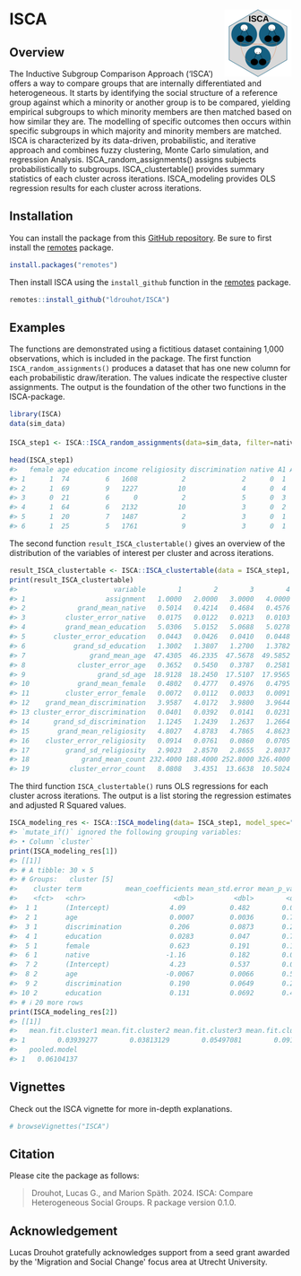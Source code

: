 
<!-- README.md is generated from README.Rmd. Please edit that file -->

# ISCA <img src="man/figures/logo.png" align="right" height="120" alt="" />

## Overview

The Inductive Subgroup Comparison Approach (‘ISCA’) offers a way to
compare groups that are internally differentiated and heterogeneous. It
starts by identifying the social structure of a reference group against
which a minority or another group is to be compared, yielding empirical
subgroups to which minority members are then matched based on how
similar they are. The modelling of specific outcomes then occurs within
specific subgroups in which majority and minority members are matched.
ISCA is characterized by its data-driven, probabilistic, and iterative
approach and combines fuzzy clustering, Monte Carlo simulation, and
regression Analysis. ISCA_random_assignments() assigns subjects
probabilistically to subgroups. ISCA_clustertable() provides summary
statistics of each cluster across iterations. ISCA_modeling provides OLS
regression results for each cluster across iterations.

<!-- badges: start -->
<!-- badges: end -->

## Installation

You can install the package from this [GitHub
repository](https://github.com/ldrouhot/ISCA). Be sure to first install
the [remotes](https://CRAN.R-project.org/package=remotes) package.

``` r
install.packages("remotes")
```

Then install ISCA using the `install_github` function in the
[remotes](https://CRAN.R-project.org/package=remotes) package.

``` r
remotes::install_github("ldrouhot/ISCA")
```

## Examples

The functions are demonstrated using a fictitious dataset containing
1,000 observations, which is included in the package. The first function
`ISCA_random_assignments()` produces a dataset that has one new column
for each probabilistic draw/iteration. The values indicate the
respective cluster assignments. The output is the foundation of the
other two functions in the ISCA-package.

``` r
library(ISCA)
data(sim_data)

ISCA_step1 <- ISCA::ISCA_random_assignments(data=sim_data, filter=native, majority_group=1, minority_group=c(0), fuzzifier = 1.5, n_clusters=4, draws=5, cluster_vars= c("female", "age", "education", "income"))
```

``` r
head(ISCA_step1)
#>   female age education income religiosity discrimination native A1 A2 A3 A4 A5
#> 1      1  74         6   1608           2              2      0  1  1  1  1  1
#> 2      1  69         9   1227          10              4      0  4  4  4  4  4
#> 3      0  21         6      0           2              5      0  3  3  3  3  3
#> 4      1  64         6   2132          10              3      0  2  2  2  2  2
#> 5      1  20         7   1487           2              3      0  1  4  1  1  1
#> 6      1  25         5   1761           9              3      0  1  1  1  1  1
```

The second function `result_ISCA_clustertable()` gives an overview of
the distribution of the variables of interest per cluster and across
iterations.

``` r
result_ISCA_clustertable <- ISCA::ISCA_clustertable(data = ISCA_step1, cluster_vars = c("native", "education", "age", "female", "discrimination", "religiosity"), draws = 5)
print(result_ISCA_clustertable)
#>                        variable        1        2        3        4
#> 1                    assignment   1.0000   2.0000   3.0000   4.0000
#> 2             grand_mean_native   0.5014   0.4214   0.4684   0.4576
#> 3          cluster_error_native   0.0175   0.0122   0.0213   0.0103
#> 4          grand_mean_education   5.0306   5.0152   5.0688   5.0278
#> 5       cluster_error_education   0.0443   0.0426   0.0410   0.0448
#> 6            grand_sd_education   1.3002   1.3807   1.2700   1.3782
#> 7                grand_mean_age  47.4305  46.2335  47.5678  49.5852
#> 8             cluster_error_age   0.3652   0.5450   0.3787   0.2581
#> 9                  grand_sd_age  18.9128  18.2450  17.5107  17.9565
#> 10            grand_mean_female   0.4802   0.4777   0.4976   0.4795
#> 11         cluster_error_female   0.0072   0.0112   0.0033   0.0091
#> 12    grand_mean_discrimination   3.9587   4.0172   3.9800   3.9644
#> 13 cluster_error_discrimination   0.0401   0.0392   0.0141   0.0231
#> 14      grand_sd_discrimination   1.1245   1.2439   1.2637   1.2664
#> 15       grand_mean_religiosity   4.8027   4.8783   4.7865   4.8623
#> 16    cluster_error_religiosity   0.0914   0.0761   0.0860   0.0705
#> 17         grand_sd_religiosity   2.9023   2.8570   2.8655   2.8037
#> 18             grand_mean_count 232.4000 188.4000 252.8000 326.4000
#> 19          cluster_error_count   8.0808   3.4351  13.6638  10.5024
```

The third function `ISCA_clustertable()` runs OLS regressions for each
cluster across iterations. The output is a list storing the regression
estimates and adjusted R Squared values.

``` r
ISCA_modeling_res <- ISCA::ISCA_modeling(data= ISCA_step1, model_spec="religiosity ~ native + female + age + education + discrimination", draws = 5, n_clusters = 4)
#> `mutate_if()` ignored the following grouping variables:
#> • Column `cluster`
print(ISCA_modeling_res[1])
#> [[1]]
#> # A tibble: 30 × 5
#> # Groups:   cluster [5]
#>    cluster term           mean_coefficients mean_std.error mean_p_value
#>    <fct>   <chr>                      <dbl>          <dbl>        <dbl>
#>  1 1       (Intercept)               4.09           0.482        0.0012
#>  2 1       age                       0.0007         0.0036       0.784 
#>  3 1       discrimination            0.206          0.0873       0.267 
#>  4 1       education                 0.0283         0.047        0.765 
#>  5 1       female                    0.623          0.191        0.130 
#>  6 1       native                   -1.16           0.182        0.0048
#>  7 2       (Intercept)               4.23           0.537        0.0009
#>  8 2       age                      -0.0067         0.0066       0.504 
#>  9 2       discrimination            0.190          0.0649       0.285 
#> 10 2       education                 0.131          0.0692       0.417 
#> # ℹ 20 more rows
print(ISCA_modeling_res[2])
#> [[1]]
#>   mean.fit.cluster1 mean.fit.cluster2 mean.fit.cluster3 mean.fit.cluster4
#> 1        0.03939277        0.03813129        0.05497081        0.09119341
#>   pooled.model
#> 1   0.06104137
```

## Vignettes

Check out the ISCA vignette for more in-depth explanations.

``` r
# browseVignettes("ISCA")
```

## Citation

Please cite the package as follows:

> Drouhot, Lucas G., and Marion Späth. 2024. ISCA: Compare Heterogeneous
> Social Groups. R package version 0.1.0.

## Acknowledgement

Lucas Drouhot gratefully acknowledges support from a seed grant awarded by the 'Migration and Social Change' focus area at Utrecht University.
